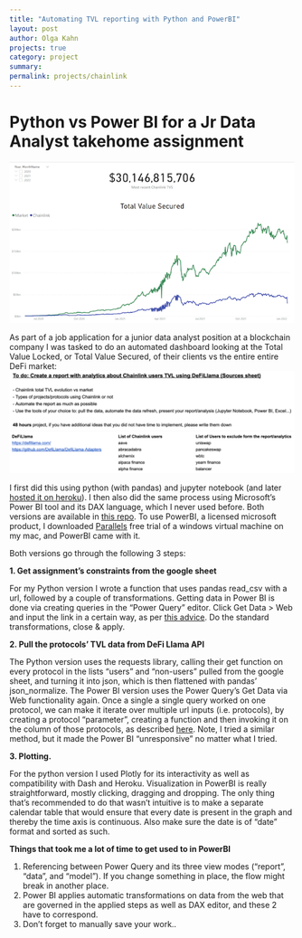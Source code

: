 ```yaml
---
title: "Automating TVL reporting with Python and PowerBI"
layout: post
author: Olga Kahn
projects: true
category: project
summary:
permalink: projects/chainlink
---
```


# Python vs Power BI for a Jr Data Analyst takehome assignment 

![png](/assets/images/posts/chainlink/chainlink_main.png)

As part of a job application for a junior data analyst position at a blockchain company I was tasked to do an automated dashboard looking at the Total Value Locked, or Total Value Secured, of their clients vs the entire entire DeFi market:
![png](/assets/images/posts/chainlink/chainlink_task1.png)
![png](/assets/images/posts/chainlink/chainlink_task2.png)

I first did this using python (with pandas) and jupyter notebook (and later [hosted it on heroku](https://chainlink-tvl.herokuapp.com/)). I then also did the same process using Microsoft’s Power BI tool and its DAX language, which I never used before. Both versions are available in [this repo](https://github.com/olgadk7/chainlink_tvs). To use PowerBI, a licensed microsoft product, I downloaded [Parallels](https://www.parallels.com/​​) free trial of a windows virtual machine on my mac, and PowerBI came with it. 

Both versions go through the following 3 steps:

**1. Get assignment’s constraints from the google sheet**

For my Python version I wrote a function that uses pandas read_csv with a url, followed by a couple of transformations. 
Getting data in Power BI is done via creating queries in the “Power Query” editor. Click Get Data > Web and input the link in a certain way, as per [this advice](https://www.bizone.co.th/blogs/business-intelligence/part-3-connecting-power-bi-google-sheets). Do the standard transformations, close & apply. 

**2. Pull the protocols’ TVL data from DeFi Llama API**

The Python version uses the requests library, calling their get function on every protocol in the lists “users” and “non-users” pulled from the google sheet, and turning it into json, which is then flattened with pandas’ json_normalize.
The Power BI version uses the Power Query’s Get Data via Web functionality again. Once a single a single query worked on one protocol, we can make it iterate over multiple url inputs (i.e. protocols), by creating a protocol “parameter”, creating a function and then invoking it on the column of those protocols, as described [here](https://wisedatadecisions.com/2021/05/03/parameterize-an-api-request-in-power-query). Note, I tried a similar method, but it made the Power BI “unresponsive” no matter what I tried. 

**3. Plotting.**

For the python version I used Plotly for its interactivity as well as compatibility with Dash and Heroku. 
Visualization in PowerBI is really straightforward, mostly clicking, dragging and dropping. The only thing that’s recommended to do that wasn’t intuitive is to make a separate calendar table that would ensure that every date is present in the graph and thereby the time axis is continuous. Also make sure the date is of “date” format and sorted as such. 

**Things that took me a lot of time to get used to in PowerBI**
1. Referencing between Power Query and its three view modes (“report”, “data”, and “model”). If you change something in place, the flow might break in another place. 
2. Power BI applies automatic transformations on data from the web that are governed in the applied steps as well as DAX editor, and these 2 have to correspond.
3. Don’t forget to manually save your work..
